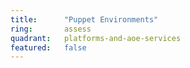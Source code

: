 ```yaml
---
title:      "Puppet Environments"
ring:       assess
quadrant:   platforms-and-aoe-services
featured:   false
---
```

